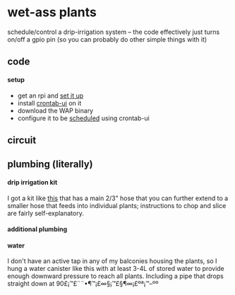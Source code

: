 # wet-ass plants

schedule/control a drip-irrigation system – the code effectively just turns on/off a gpio pin (so you can probably do other simple things with it)

## code

#### setup

* get an rpi and [set it up](https://gist.github.com/kitallis/7b5ba8ffb9045bd3dce6cd710e00f26a)
* install [crontab-ui](https://github.com/alseambusher/crontab-ui) on it
* download the WAP binary 
* configure it to be [scheduled](http://www.fao.org/3/s8684e/s8684e07.htm) using crontab-ui 

## circuit

## plumbing (literally)

#### drip irrigation kit

I got a kit like [this](https://www.amazon.in/CINAGRO-Irrigation-Garden-Watering-Plants/dp/B07GMVDTH1) that has a main 2/3" hose that you can further extend to a smaller hose that feeds into individual plants; instructions to chop and slice are fairly self-explanatory.

#### additional plumbing

#### water

I don't have an active tap in any of my balconies housing the plants, so I hung a water canister like this with at least 3-4L of stored water to provide enough downward pressure to reach all plants. Including a pipe that drops straight down at 90£¡™£¨¨•¶™¡£∞§¡™£§¶∞¡£ºª¡™–ºº
